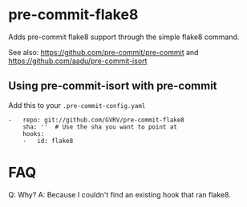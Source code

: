 # pre-commit-flake8

Adds pre-commit flake8 support through the simple flake8 command.

See also: https://github.com/pre-commit/pre-commit and https://github.com/aadu/pre-commit-isort


## Using pre-commit-isort with pre-commit

Add this to your `.pre-commit-config.yaml`

    -   repo: git://github.com/GVRV/pre-commit-flake8
        sha: ''  # Use the sha you want to point at
        hooks:
        -   id: flake8


FAQ
===

Q: Why?
A: Because I couldn't find an existing hook that ran flake8.


